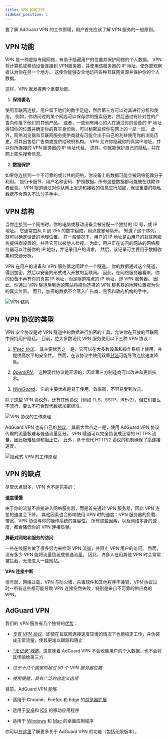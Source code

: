```yaml
---
title: VPN 如何工作
sidebar_position: 1
---
```


要了解 AdGuard VPN 的工作原理，用户首先应该了解 VPN 服务的一般原则。

## VPN 功能

VPN 是一种虚拟专用网络，有助于隐藏用户的位置并保护网络的个人数据。 VPN 将计算机或移动设备连接到 VPN服务器，并使用该服务器的 IP 地址，使外部观察者认为你在另一个地方。 这使你能够安全地访问各种互联网资源并保护你的个人数据。

这样，VPN 就发挥两个重要功能。

1. **保持匿名**

使用互联网连接，用户留下他们的数字足迹，然后第三方可以对其进行分析和使用。 例如，你访问过的某个网店可以保存你的搜索历史，然后通过有针对性的广告向你推下他们的其他产品。 或者，一些别有用心的人在通过你的设备的 IP 地址得知你的位置并确定你的真实身份后，可以秘密监控你在网上的一举一动。 此外，网络浏览器和互联网服务提供商就有可能会出于自己的利益使用你的浏览历史，将其出售给广告商或提供给政府机构。 VPN 允许你隐藏你的真实IP地址，并以你所连接的 VPN 服务器的 IP 地址代替。 这样，你就能保护自己的隐私，并在网上匿名搜索信息。

2. **数据保护**

如果你连接到一个不可靠的或公共的网络，你设备上的数据可能会被网络犯罪分子利用。 银行卡细节、用户名和密码、护照数据，所有这些数据都可能被在线欺诈者截获。 VPN 隧道通过对你从网上发送和接收的信息进行加密，保证重要的隐私数据不会落入不法分子手中。

## VPN 结构

当你连接到一个网络时，你的电脑或移动设备会被分配一个独特的 ID 号，或 IP 地址。 它通常由从 0 到 255 的数字组成，用点或冒号隔开。 知道了这个序列，就可以确定设备的地理位置。 在一般情况下，用户的 IP 地址是由用户的互联网服务提供商设置的，并且它可以被他人检视。 为此，用户正在访问的网站的网络服务器可以注册你的 IP 地址，并记录用户的请求。 然后，该记录可主要用于数据收集和交通分析。

VPN 在用户的设备和 VPN 服务器之间建立一个隧道。 你的数据通过这个隧道，得到加密，然后以安全的形式进入开放的互联网。 因此，在网络服务器看来，你的设备不再有你的真实 IP 地址，而是隧道端点的 IP 地址，即 VPN 服务器。 因此，你通过 VPN 隧道后到达的网站将把你选择的 VPN 服务器的地理位置视为你的真实位置。 而且，加密的数据不会落入广告商、黑客和政府机构的手中。

![VPN 结构](https://cdn.adguard.com/public/Adguard/Website/Images/seo/en/how_vpn_3.jpg)

## VPN 协议的类型

VPN 安全协议是对 VPN 隧道中的数据进行加密的工具，允许你在开放的互联网中保持用户隐私。 目前，绝大多数现代 VPN 服务使用以下三种 VPN 协议：

1. [*IPsec 协议*](https://en.wikipedia.org/wiki/IPsec)。 其主要优势之一是，它可以在大多数设备和操作系统上使用，并提供高水平的安全性。 然而，在该协议中使用双重[封装](https://en.wikipedia.org/wiki/Encapsulation_(networking))可能导致连接速度降低。

2. [*OpenVPN*](https://en.wikipedia.org/wiki/OpenVPN)。 这种现代协议是开源的，因此第三方制造商可以改进和更新技术。

3. [*WireGuard*](https://en.wikipedia.org/wiki/WireGuard)。 它的主要优点是易于使用，效率高，不容易受到攻击。

除了这些 VPN 协议外，还有其他协议（例如 TLS、SSTP、IKEv2），但它们要么不流行，要么不符合现代数据加密标准。

![VPN 协议的工作原理](https://cdn.adguard.com/public/Adguard/Blog/vpn/protocol/4.svg)

AdGuard VPN 也有自己的[*协议*](adguard-vpn-protocol.mdx)。 其最大优点之一是，使用 AdGuard VPN 协议传输的流量极难与普通流量区分。 VPN 隧道可以完全伪装成正常的 HTTPS 流量，因此极难检测和阻止它。 此外，基于现代 HTTP/2 协议的机制确保了高连接速度。

![隐藏式 VPN 的工作原理](https://cdn.adguard.com/public/Adguard/Blog/vpn/protocol/5.svg)

## VPN 的缺点

尽管优点很多，VPN 也不是完美的：

**速度缓慢**

由于你的流量不直接进入网络服务器，而是首先通过 VPN 服务器，因此 VPN 连接的速度会下降。 其他因素也会影响使用 VPN 时的速度：VPN 服务器的负载、带宽、VPN 协议与你的操作系统的兼容性。 所有这些因素，以及网络本身的速度，都会降低你的 VPN 连接质量。

**屏蔽对网站和服务的访问**

一些在线服务做了很多努力来检测 VPN 流量，并阻止 VPN 用户的访问。 然而，没有多少 VPN 能将流量伪装成普通流量。 因此，许多人在用其他 VPN 时会常常被拦截，无法进入一些网站。

**VPN 连接中断**

信号弱、网络过载、VPN 与防火墙、杀毒软件和其他程序不兼容、VPN 协议过时--所有这些都可能导致 VPN 连接突然失败，特别是来自不可靠的供应商的 VPN。

## AdGuard VPN

我们的 VPN 服务有几个独特的[优势](why-adguard-vpn.md)：

* [*专有 VPN 协议*](adguard-vpn-protocol.mdx)，即使在互联网连接速度较慢的情况下也能稳定工作，并伪装成正常流量，使其更难以跟踪和阻止

* [*“无记录”政策*](https://adguard-vpn.com/en/privacy.html)，这意味着 AdGuard VPN 不会收集用户的个人数据，也不会将其传输给第三方

* *位于十几个国家的超过 50 个 VPN 服务器位置*

* *使用便捷，具有广泛的自定义选项*

目前，AdGuard VPN 能够

* 适用于 Chrome、Firefox 和 Edge 的[浏览器扩展](../adguard-vpn-browser-extension/overview.md)

* 适用于[安卓](../adguard-vpn-for-android/overview.md)和 [iOS](../adguard-vpn-for-ios/overview.md) 的移动应用程序

* 适用于 [Windows](../adguard-vpn-for-windows/overview.md) 和 [Mac](../adguard-vpn-for-mac/overview.md) 的桌面应用程序

你可以[在这里](https://adguard-vpn.com/en/welcome.html)了解更多关于 AdGuard VPN 的功能（包括无限版本）。
